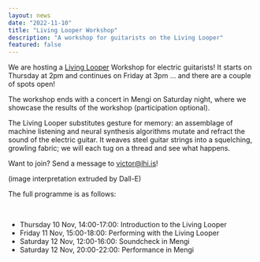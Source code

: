 ```yaml
---
layout: news
date: "2022-11-10"
title: "Living Looper Workshop"
description: "A workshop for guitarists on the Living Looper"
featured: false
---
```


<script>
  import CaptionedImage from "../../components/Images/CaptionedImage.svelte"
</script>


<CaptionedImage
  src="events/livinglooper.jpg"
  alt="An AI generated interpretation of the Living Looper."
  caption="Intelligent Instruments Lab are giving a workshop on the Living Looper."/>

We are hosting a <a href="/research/livinglooper">Living Looper</a> Workshop for electric guitarists! It  starts on Thursday at 2pm and continues on Friday at 3pm ... and there are a couple of spots open! 

The workshop ends with a concert in Mengi on Saturday night, where we showcase the results of the workshop (participation optional). 

The Living Looper substitutes gesture for memory: an assemblage of machine listening and neural synthesis algorithms mutate and refract the sound of the electric guitar. It weaves steel guitar strings into a squelching, growling fabric; we will each tug on a thread and see what happens.

Want to join? Send a message to victor@lhi.is!

(image interpretation extruded by Dall-E)

The full programme is as follows:

<br>

<ul>
  <li>Thursday 10 Nov, 14:00-17:00: Introduction to the Living Looper</li>
  <li>Friday 11 Nov, 15:00-18:00: Performing with the Living Looper</li>
  <li>Saturday 12 Nov, 12:00-16:00: Soundcheck in Mengi</li>
  <li>Saturday 12 Nov, 20:00-22:00: Performance in Mengi</li>
</ul>

<br>
